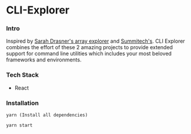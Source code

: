 # CLI-Explorer

### Intro
Inspired by [Sarah Drasner's array explorer](https://github.com/sdras/array-explorer) and [Summitech's](https://github.com/summitech/gitexplorer). CLI Explorer combines the effort of these 2 amazing projects to provide extended support for command line utilities which includes your most beloved frameworks and environments.


### Tech Stack

- React


### Installation
```
yarn (Install all dependencies)

yarn start
```
